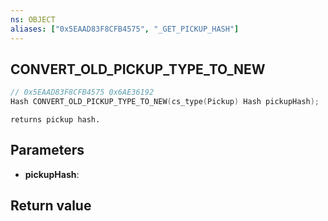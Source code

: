 ```yaml
---
ns: OBJECT
aliases: ["0x5EAAD83F8CFB4575", "_GET_PICKUP_HASH"]
---
```

## CONVERT_OLD_PICKUP_TYPE_TO_NEW

```c
// 0x5EAAD83F8CFB4575 0x6AE36192
Hash CONVERT_OLD_PICKUP_TYPE_TO_NEW(cs_type(Pickup) Hash pickupHash);
```

```
returns pickup hash.
```

## Parameters
* **pickupHash**: 

## Return value
